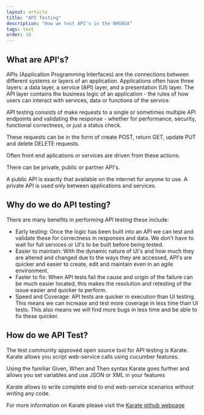 ```yaml
---
layout: article
title: "API Testing"
description: "How we test API's in the NHSBSA"
tags: test
order: 10
---
```


## What are API's?

APIs (Application Programming Interfaces) are the connections between different systems or layers of an application. Applications often have three layers: a data layer, a service (API) layer, and a presentation (UI) layer. The API layer contains the business logic of an application - the rules of how users can interact with services, data or functions of the service.

API testing consists of make requests to a single or sometimes multiple API endpoints and validating the response - whether for performance, security, functional correctness, or just a status check.

These requests can be in the form of create POST, return GET, update PUT and delete DELETE requests.

Often front end aplications or services are driven from these actions.

There can be private, public or partner API's. 

A public API is exactly that available on the internet for anyone to use.
A private API is used only between applications and services. 

## Why do we do API testing?

There are many benefits in performing API testing these include:

- Early testing: Once the logic has been built into an API we can test and validate these for correctness in responses and data. We don't have to wait for full services or UI's to be built before being tested.
- Easier to maintain: With the dynamic nature of UI's and how much they are altered and changed due to the ways they are accessed, API's are quicker and easier to create, edit and maintain even in an agile environment.
- Faster to fix: When API tests fail the cause and origin of the failure can be much easier located, this makes the resolution and retesting of the issue easier and quicker to perform.
- Speed and Coverage: API tests are quicker in execution than UI testing. This means we can increase and test more coverage in less time than UI tests. This also means we will find more bugs in less time and be able to fix these quicker.

## How do we API Test?

The test community approved open source tool for API testing is Karate. Karate allows you script web-service calls using cucumber features.

Using the familiar Given, When and Then syntax Karate goes further and allows you set variables and use JSON or XML in your features

Karate allows to write complete end to end web-service scenarios without writing any code.

For more information on Karate please visit the [Karate github webpage](https://github.com/karatelabs/karate)
